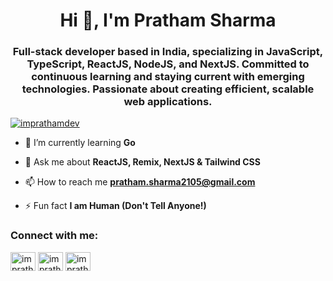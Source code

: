 <h1 align="center">Hi 👋, I'm Pratham Sharma</h1>
<h3 align="center">Full-stack developer based in India, specializing in JavaScript, TypeScript, ReactJS, NodeJS, and NextJS. Committed to continuous learning and staying current with emerging technologies. Passionate about creating efficient, scalable web applications.</h3>

<p align="left"> <a href="https://twitter.com/imPrathamDev" target="blank"><img src="https://img.shields.io/twitter/follow/imprathamdev?logo=twitter&style=for-the-badge" alt="imprathamdev" /></a> </p>

- 🌱 I’m currently learning **Go**

- 💬 Ask me about **ReactJS, Remix, NextJS & Tailwind CSS**

- 📫 How to reach me **pratham.sharma2105@gmail.com**

- ⚡ Fun fact **I am Human (Don't Tell Anyone!)**

<h3 align="left">Connect with me:</h3>
<p align="left">
<a href="https://twitter.com/imPrathamDev" target="blank"><img align="center" src="https://raw.githubusercontent.com/rahuldkjain/github-profile-readme-generator/master/src/images/icons/Social/twitter.svg" alt="imprathamdev" height="30" width="40" /></a>
<a href="https://instagram.com/imprathamdev" target="blank"><img align="center" src="https://raw.githubusercontent.com/rahuldkjain/github-profile-readme-generator/master/src/images/icons/Social/instagram.svg" alt="impratham.dev" height="30" width="40" /></a>
<a href="https://dribbble.com/imPrathamDev" target="blank"><img align="center" src="https://raw.githubusercontent.com/rahuldkjain/github-profile-readme-generator/master/src/images/icons/Social/dribbble.svg" alt="imprathamdev" height="30" width="40" /></a>
</p>
